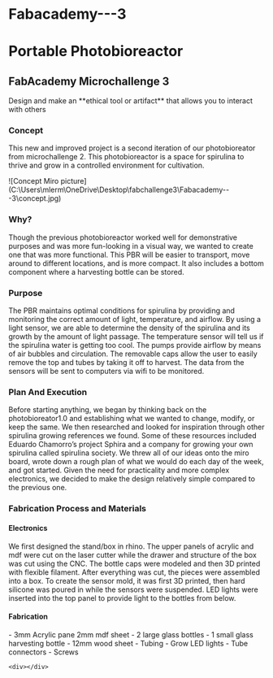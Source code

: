 # Fabacademy---3

<h1>Portable Photobioreactor</h1>
<h2>FabAcademy Microchallenge 3</h2>

<p>Design and make an **ethical tool or artifact** that allows you to interact with others</p>

<h3>Concept</h3>
  <p>This new and improved project is a second iteration of our photobioreator from microchallenge 2. This photobioreactor is a space for spirulina to thrive and grow in a controlled environment for cultivation.</p>
    ![Concept Miro picture](C:\Users\mlerm\OneDrive\Desktop\fabchallenge3\Fabacademy---3\concept.jpg)

<h3>Why?</h3>
  <p>Though the previous photobioreactor worked well for demonstrative purposes and was more fun-looking in a visual way, we wanted to create one that was more functional. This PBR will be easier to transport, move around to different locations, and is more compact. It also includes a bottom component where a harvesting bottle can be stored.</p>

<h3>Purpose</h3>
  <p>The PBR maintains optimal conditions for spirulina by providing and monitoring the correct amount of light, temperature, and airflow. By using a light sensor, we are able to determine the density of the spirulina and its growth by the amount of light passage. The temperature sensor will tell us if the spirulina water is getting too cool. The pumps provide airflow by means of air bubbles and circulation. The removable caps allow the user to easily remove the top and tubes by taking it off to harvest. The data from the sensors will be sent to computers via wifi to be monitored.</p>

<h3>Plan And Execution</h3>
  <p>Before starting anything, we began by thinking back on the photobioreator1.0 and establishing what we wanted to change, modify, or keep the same. We then researched and looked for inspiration through other spirulina growing references we found. Some of these resources included Eduardo Chamorro’s project Sphira and a company for growing your own spirulina called spirulina society. We threw all of our ideas onto the miro board, wrote down a rough plan of what we would do each day of the week, and got started. Given the need for practicality and more complex electronics, we decided to make the design relatively simple compared to the previous one.</p>

<h3>Fabrication Process and Materials</h3>

  <h4>Electronics</h4>
  <p>We first designed the stand/box in rhino. The upper panels of acrylic and mdf were cut on the laser cutter while the drawer and structure of the box was cut using the CNC. The bottle caps were modeled and then 3D printed with flexible filament. After everything was cut, the pieces were assembled into a box. To create the sensor mold, it was first 3D printed, then hard silicone was poured in while the sensors were suspended. LED lights were inserted into the top panel to provide light to the bottles from below.</p>


  <h4>Fabrication</h4>
    <p>- 3mm Acrylic pane 2mm mdf sheet
- 2 large glass bottles
- 1 small glass harvesting bottle
- 12mm wood sheet
- Tubing
- Grow LED lights
- Tube connectors
- Screws</p>


    <div></div>
